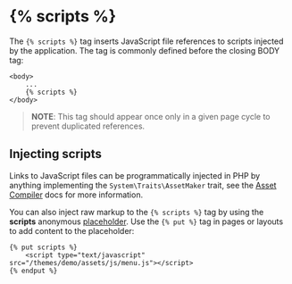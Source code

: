 # {% scripts %}

The `{% scripts %}` tag inserts JavaScript file references to scripts injected by the application. The tag is commonly defined before the closing BODY tag:

```twig
<body>
    ...
    {% scripts %}
</body>
```

> **NOTE**: This tag should appear once only in a given page cycle to prevent duplicated references.

## Injecting scripts

Links to JavaScript files can be programmatically injected in PHP by anything implementing the `System\Traits\AssetMaker` trait, see the [Asset Compiler](../../docs/services/asset-compilation#injecting-page-assets) docs for more information.

You can also inject raw markup to the `{% scripts %}` tag by using the **scripts**  anonymous [placeholder](../../docs/cms/layouts#placeholders). Use the `{% put %}` tag in pages or layouts to add content to the placeholder:

```twig
{% put scripts %}
    <script type="text/javascript" src="/themes/demo/assets/js/menu.js"></script>
{% endput %}
```

